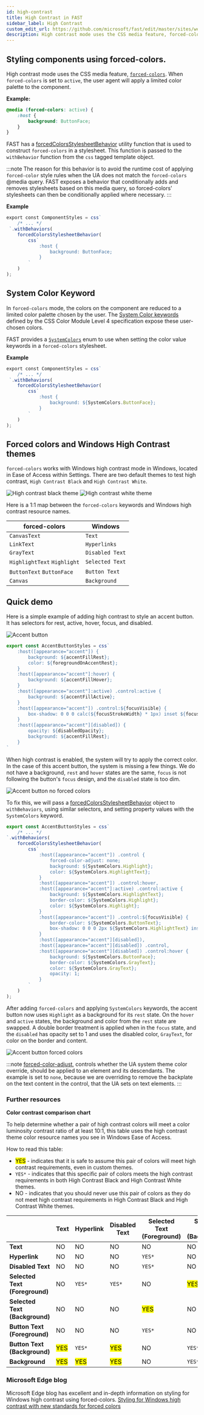 ```yaml
---
id: high-contrast
title: High Contrast in FAST
sidebar_label: High Contrast
custom_edit_url: https://github.com/microsoft/fast/edit/master/sites/website/src/docs/design-systems/high-contrast.md
description: High contrast mode uses the CSS media feature, forced-colors. When forced-colors is set to active, the user agent will apply a limited color palette to the component.
---
```


## Styling components using forced-colors.

High contrast mode uses the CSS media feature, [`forced-colors`](https://developer.mozilla.org/en-US/docs/Web/CSS/@media/forced-colors). When `forced-colors` is set to `active`, the user agent will apply a limited color palette to the component.


**Example:**

```css
@media (forced-colors: active) {
    :host {
        background: ButtonFace;
    }
}
```

FAST has a [forcedColorsStylesheetBehavior](https://github.com/microsoft/fast/blob/master/packages/web-components/fast-foundation/src/utilities/match-media-stylesheet-behavior.ts) utility function that is used to construct `forced-colors` in a stylesheet. This function is passed to the `withBehavior` function from the `css` tagged template object.

:::note
The reason for this behavior is to avoid the runtime cost of applying `forced-color` style rules when the UA does not match the `forced-colors` @media query. FAST exposes a behavior that conditionally adds and removes stylesheets based on this media query, so forced-colors' stylesheets can then be conditionally applied where necessary.
:::

**Example**

```ts
export const ComponentStyles = css`
    /* ... */
 `.withBehaviors(
    forcedColorsStylesheetBehavior(
        css`
            :host {
                background: ButtonFace;
            }
        `
    )
);
```

## System Color Keyword

In `forced-colors` mode, the colors on the component are reduced to a limited color palette chosen by the user. The [System Color keywords](https://developer.mozilla.org/en-US/docs/web/css/color_value#System_Colors) defined by the CSS Color Module Level 4 specification expose these user-chosen colors.

FAST provides a [`SystemColors`](https://github.com/microsoft/fast/blob/master/packages/utilities/fast-web-utilities/src/system-colors.ts) enum to use when setting the color value keywords in a `forced-colors` stylesheet.

**Example**
```ts
export const ComponentStyles = css`
    /* ... */
 `.withBehaviors(
    forcedColorsStylesheetBehavior(
        css`
            :host {
                background: ${SystemColors.ButtonFace};
            }
        `
    )
);
```

## Forced colors and Windows High Contrast themes

`forced-colors` works with Windows high contrast mode in Windows, located in Ease of Access within Settings. There are two default themes to test high contrast, `High Contrast Black` and `High Contrast White`.

![High contrast black theme](https://static.fast.design/assets/high-contrast/hc-black.png)
![High contrast white theme](https://static.fast.design/assets/high-contrast/hc-white.png)


Here is a 1:1 map between the `forced-colors` keywords and Windows high contrast resource names.

| forced-colors               | Windows         |
|-----------------------------|-----------------|
| `CanvasText`                | `Text`          |
| `LinkText`                  | `Hyperlinks`    |
| `GrayText`                  | `Disabled Text` |
| `HighlightText` `Highlight` | `Selected Text` |
| `ButtonText` `ButtonFace`   | `Button Text`   |
| `Canvas`                    | `Background`    |

## Quick demo

Here is a simple example of adding high contrast to style an accent button. It has selectors for rest, active, hover, focus, and disabled.

![Accent button](https://static.fast.design/assets/high-contrast/accent.png)

```ts
export const AccentButtonStyles = css`
    :host([appearance="accent"]) {
        background: ${accentFillRest};
        color: ${foregroundOnAccentRest};
    }
    :host([appearance="accent"]:hover) {
        background: ${accentFillHover};
    }
    :host([appearance="accent"]:active) .control:active {
        background: ${accentFillActive};
    }
    :host([appearance="accent"]) .control:${focusVisible} {
        box-shadow: 0 0 0 calc(${focusStrokeWidth} * 1px) inset ${focusStrokeInner};
    }
    :host([appearance="accent"][disabled]) {
        opacity: ${disabledOpacity};
        background: ${accentFillRest};
    }
`
```

When high contrast is enabled, the system will try to apply the correct color. In the case of this accent button, the system is missing a few things. We do not have a background, `rest` and `hover` states are the same, `focus` is not following the button's `focus` design, and the `disabled` state is too dim.

![Accent button no forced colors](https://static.fast.design/assets/high-contrast/accent-no-forced-colors.png)

To fix this, we will pass a [forcedColorsStylesheetBehavior](https://github.com/microsoft/fast/blob/master/packages/web-components/fast-foundation/src/utilities/match-media-stylesheet-behavior.ts) object to `withBehaviors`, using similar selectors, and setting property values with the `SystemColors` keyword.

```ts
export const AccentButtonStyles = css`
    /* ... */
`.withBehaviors(
    forcedColorsStylesheetBehavior(
        css`
            :host([appearance="accent"]) .control {
                forced-color-adjust: none;
                background: ${SystemColors.Highlight};
                color: ${SystemColors.HighlightText};
            }
            :host([appearance="accent"]) .control:hover,
            :host([appearance="accent"]:active) .control:active {
                background: ${SystemColors.HighlightText};
                border-color: ${SystemColors.Highlight};
                color: ${SystemColors.Highlight};
            }
            :host([appearance="accent"]) .control:${focusVisible} {
                border-color: ${SystemColors.ButtonText};
                box-shadow: 0 0 0 2px ${SystemColors.HighlightText} inset;
            }
            :host([appearance="accent"][disabled]),
            :host([appearance="accent"][disabled]) .control,
            :host([appearance="accent"][disabled]) .control:hover {
                background: ${SystemColors.ButtonFace};
                border-color: ${SystemColors.GrayText};
                color: ${SystemColors.GrayText};
                opacity: 1;
            }
        `
    )
);
```

After adding `forced-colors` and applying `SystemColors` keywords, the accent button now uses `Highlight` as a background for its `rest` state. On the `hover` and `active` states, the background and color from the `rest` state are swapped. A double border treatment is applied when in the `focus` state, and the `disabled` has opacity set to 1 and uses the disabled color, `GrayText`, for color on the border and content.

![Accent button forced colors](https://static.fast.design/assets/high-contrast/accent-with-forced-colors.png)

:::note
[forced-color-adjust](https://www.w3.org/TR/css-color-adjust-1/#forced), controls whether the UA system theme color override, should be applied to an element and its descendants. 
The example is set to `none`, because we are overriding to remove the backplate on the text content in the control, that the UA sets on text elements.
:::

### Further resources

**Color contrast comparison chart**

To help determine whether a pair of high contrast colors will meet a color luminosity contrast ratio of at least 10:1, this table uses the high contrast theme color resource names you see in Windows Ease of Access.

How to read this table:
- <mark>YES</mark> - indicates that it is safe to assume this pair of colors will meet high contrast requirements, even in custom themes.
- `YES*` - indicates that this specific pair of colors meets the high contrast requirements in both High Contrast Black and High Contrast White themes.
- NO - indicates that you should never use this pair of colors as they do not meet high contrast requirements in High Contrast Black and High Contrast White themes.

|                                 | Text             | Hyperlink        | Disabled Text    | Selected Text (Foreground) | Selected Text (Background) | Button Text (Foreground) | Button Text (Background) | Background       |
|---------------------------------|------------------|------------------|------------------|----------------------------|----------------------------|--------------------------|--------------------------|------------------|
| **Text**                        | NO               | NO               | NO               | NO                         | NO                         | NO                       | <mark>YES</mark>         | <mark>YES</mark> |
| **Hyperlink**                   | NO               | NO               | NO               | `YES*`                     | NO                         | NO                       | `YES*`                   | <mark>YES</mark> |
| **Disabled Text**               | NO               | NO               | NO               | `YES*`                     | NO                         | NO                       | <mark>YES</mark>         | <mark>YES</mark> |
| **Selected Text (Foreground)**  | NO               | `YES*`           | `YES*  `         | NO                         | <mark>YES</mark>           | `YES*`                   | NO                       | NO               |
| **Selected Text (Background)**  | NO               | NO               | NO               | <mark>YES</mark>           | NO                         | NO                       | `YES*`                   | `YES*`           |
| **Button Text (Foreground)**    | NO               | NO               | NO               | `YES*`                     | NO                         | NO                       | <mark>YES</mark>         | <mark>YES</mark> |
| **Button Text (Background)**    | <mark>YES</mark> | `YES*`           | <mark>YES</mark> | NO                         | `YES*`                     | <mark>YES</mark>         | NO                       | NO               |
| **Background**                  | <mark>YES</mark> | <mark>YES</mark> | <mark>YES</mark> | NO                         | `YES*`                     | <mark>YES</mark>         | NO                       | NO               |



### Microsoft Edge blog

Microsoft Edge blog has excellent and in-depth information on styling for Windows high contrast using forced-colors.
[Styling for Windows high contrast with new standards for forced colors](https://blogs.windows.com/msedgedev/2020/09/17/styling-for-windows-high-contrast-with-new-standards-for-forced-colors/)
